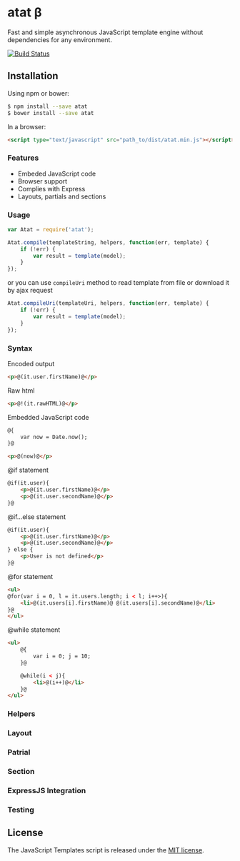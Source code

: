 # atat β

Fast and simple asynchronous JavaScript template engine without dependencies for any environment.

[![Build Status](https://travis-ci.org/sgolub/atat.svg?branch=master)](https://travis-ci.org/sgolub/atat)

## Installation

Using npm or bower:
```bash
$ npm install --save atat
$ bower install --save atat
```

In a browser:
```html
<script type="text/javascript" src="path_to/dist/atat.min.js"></script>
```

### Features

 - Embeded JavaScript code
 - Browser support
 - Complies with Express
 - Layouts, partials and sections

### Usage


```js
var Atat = require('atat');
```

```js
Atat.compile(templateString, helpers, function(err, template) {
    if (!err) {
        var result = template(model);
    }
});
```

or you can use ```compileUri``` method to read template from file or download it by ajax request

```js
Atat.compileUri(templateUri, helpers, function(err, template) {
    if (!err) {
        var result = template(model);
    }
});
```

### Syntax

Encoded output
```html
<p>@(it.user.firstName)@</p>
```

Raw html
```html
<p>@!(it.rawHTML)@</p>
```

Embedded JavaScript code
```html
@{
    var now = Date.now();
}@

<p>@(now)@</p>
```

@if statement
```html
@if(it.user){
    <p>@(it.user.firstName)@</p>
    <p>@(it.user.secondName)@</p>
}@
```

@if...else statement
```html
@if(it.user){
    <p>@(it.user.firstName)@</p>
    <p>@(it.user.secondName)@</p>
} else {
    <p>User is not defined</p>
}@
```

@for statement
```html
<ul>
@for(var i = 0, l = it.users.length; i < l; i++>){
    <li>@(it.users[i].firstName)@ @(it.users[i].secondName)@</li>
}@
</ul>
```

@while statement
```html
<ul>
    @{
        var i = 0; j = 10;        
    }@

    @while(i < j){
        <li>@(i++)@</li>
    }@
</ul>
```

### Helpers

### Layout

### Patrial

### Section

### ExpressJS Integration

### Testing

## License
The JavaScript Templates script is released under the [MIT license](https://opensource.org/licenses/MIT).